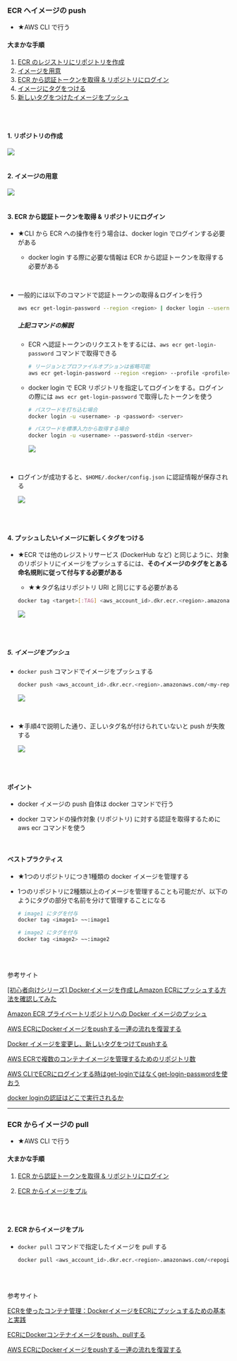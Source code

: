 ### ECR へイメージの push

- ★AWS CLI で行う

#### 大まかな手順

1. [ECR のレジストリにリポジトリを作成](#1-リポジトリの作成)
2. [イメージを用意](#2-イメージの用意)
3. [ECR から認証トークンを取得 & リポジトリにログイン](#3-ecr-から認証トークンを取得--リポジトリにログイン)
4. [イメージにタグをつける](#4-プッシュしたいイメージに新しくタグをつける)
5. [新しいタグをつけたイメージをプッシュ](#5-イメージをプッシュ)

<br>
<br>

#### 1. リポジトリの作成

<img src="./img/ECR-Create-Repo_1.svg" />

<br>
<br>

#### 2. イメージの用意

<img src="./img/ECR-Push-Image_1.png" />

<br>
<br>

#### 3. ECR から認証トークンを取得 & リポジトリにログイン

- ★CLI から ECR への操作を行う場合は、docker login でログインする必要がある

    - docker login する際に必要な情報は ECR から認証トークンを取得する必要がある

<br>

- 一般的には以下のコマンドで認証トークンの取得＆ログインを行う

    ```bash
    aws ecr get-login-password --region <region> | docker login --username AWS --password-stdin <aws_account_id>.dkr.ecr.<region>.amazonaws.com
    ```

    ##### 上記コマンドの解説

    - ECR へ認証トークンのリクエストをするには、`aws ecr get-login-password` コマンドで取得できる

        ```bash
        # リージョンとプロファイルオプションは省略可能
        aws ecr get-login-password --region <region> --profile <profile>
        ```

    - docker login で ECR リポジトリを指定してログインをする。ログインの際には `aws ecr get-login-password` で取得したトークンを使う

        ```bash
        # パスワードを打ち込む場合
        docker login -u <username> -p <password> <server>

        # パスワードを標準入力から取得する場合
        docker login -u <username> --password-stdin <server>
        ```

        <img src="./img/ECR-Push-Image_2.svg" />

<br>

- ログインが成功すると、`$HOME/.docker/config.json` に認証情報が保存される

    <img src="./img/ECR-Push-Image_3.svg" />

<br>
<br>

#### 4. プッシュしたいイメージに新しくタグをつける

- ★ECR では他のレジストリサービス (DockerHub など) と同じように、対象のリポジトリにイメージをプッシュするには、**そのイメージのタグをとある命名規則に従って付与する必要がある**

    - ★★タグ名はリポジトリ URI と同じにする必要がある
    
    ```bash
    docker tag <target>[:TAG] <aws_account_id>.dkr.ecr.<region>.amazonaws.com/<my-repository>[:TAG]
    ```

    <img src="./img/ECR-Push-Image_4.png" />

<br>
<br>

##### 5. イメージをプッシュ

- `docker push` コマンドでイメージをプッシュする

    ```bash
    docker push <aws_account_id>.dkr.ecr.<region>.amazonaws.com/<my-repository>[:TAG]
    ```

    <img src="./img/ECR-Push-Image_5.svg" />

<br>

- ★手順4で説明した通り、正しいタグ名が付けられていないと push が失敗する
    
    <img src="./img/ECR-Push-Image_6.svg" />

<br>
<br>

#### ポイント

- docker イメージの push 自体は docker コマンドで行う

- docker コマンドの操作対象 (リポジトリ) に対する認証を取得するために aws ecr コマンドを使う

<br>

#### ベストプラクティス

- ★1つのリポジトリにつき1種類の docker イメージを管理する

- 1つのリポジトリに2種類以上のイメージを管理することも可能だが、以下のようにタグの部分で名前を分けて管理することになる

    ```bash
    # image1 にタグを付与
    docker tag <image1> ~~:image1

    # image2 にタグを付与
    docker tag <image2> ~~:image2
    ```

<br>
<br>

参考サイト

[[初心者向けシリーズ] Dockerイメージを作成しAmazon ECRにプッシュする方法を確認してみた](https://dev.classmethod.jp/articles/beginner-series-to-check-how-t-create-docker-image-and-push-to-amazon-ecr/)

[Amazon ECR プライベートリポジトリへの Docker イメージのプッシュ](https://docs.aws.amazon.com/ja_jp/AmazonECR/latest/userguide/docker-push-ecr-image.html)

[AWS ECRにDockerイメージをpushする一連の流れを復習する](https://qiita.com/Ryku/items/7a3ae8a960bf2b59fcc0)

[Docker イメージを変更し、新しいタグをつけてpushする](https://zenn.dev/cozynooks/scraps/0fb00cc0f773ab#comment-46e713461ca2b5)

[AWS ECRで複数のコンテナイメージを管理するためのリポジトリ数](https://muriwashinai.hatenablog.com/entry/2024/07/01/070000)

[AWS CLIでECRにログインする時はget-loginではなくget-login-passwordを使おう](https://qiita.com/hayao_k/items/3e4c822425b7b72e7fd0)

[docker loginの認証はどこで実行されるか](https://qiita.com/autotaker1984/items/9b88b234b34b0e26fbdd)

---

### ECR からイメージの pull

- ★AWS CLI で行う

#### 大まかな手順

1. [ECR から認証トークンを取得 & リポジトリにログイン](#3-ecr-から認証トークンを取得--リポジトリにログイン)

2. [ECR からイメージをプル](#2-ecr-からイメージをプル)

<br>
<br>

#### 2. ECR からイメージをプル

- `docker pull` コマンドで指定したイメージを pull する

    ```bash
    docker pull <aws_account_id>.dkr.ecr.<region>.amazonaws.com/<repogitory_name>[:TAG]
    ```

<br>
<br>

参考サイト

[ECRを使ったコンテナ管理：DockerイメージをECRにプッシュするための基本と実践](https://qiita.com/free-honda/items/fc8de2af0abfc3be9eb9)

[ECRにDockerコンテナイメージをpush、pullする](https://zenn.dev/kouichirou/articles/62c8e49730776f)

[AWS ECRにDockerイメージをpushする一連の流れを復習する](https://qiita.com/Ryku/items/7a3ae8a960bf2b59fcc0)